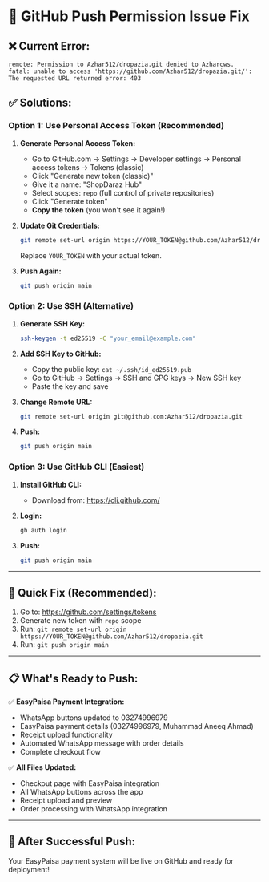 # 🔧 GitHub Push Permission Issue Fix

## ❌ Current Error:
```
remote: Permission to Azhar512/dropazia.git denied to Azharcws.
fatal: unable to access 'https://github.com/Azhar512/dropazia.git/': The requested URL returned error: 403
```

## ✅ Solutions:

### Option 1: Use Personal Access Token (Recommended)

1. **Generate Personal Access Token:**
   - Go to GitHub.com → Settings → Developer settings → Personal access tokens → Tokens (classic)
   - Click "Generate new token (classic)"
   - Give it a name: "ShopDaraz Hub"
   - Select scopes: `repo` (full control of private repositories)
   - Click "Generate token"
   - **Copy the token** (you won't see it again!)

2. **Update Git Credentials:**
   ```bash
   git remote set-url origin https://YOUR_TOKEN@github.com/Azhar512/dropazia.git
   ```
   Replace `YOUR_TOKEN` with your actual token.

3. **Push Again:**
   ```bash
   git push origin main
   ```

### Option 2: Use SSH (Alternative)

1. **Generate SSH Key:**
   ```bash
   ssh-keygen -t ed25519 -C "your_email@example.com"
   ```

2. **Add SSH Key to GitHub:**
   - Copy the public key: `cat ~/.ssh/id_ed25519.pub`
   - Go to GitHub → Settings → SSH and GPG keys → New SSH key
   - Paste the key and save

3. **Change Remote URL:**
   ```bash
   git remote set-url origin git@github.com:Azhar512/dropazia.git
   ```

4. **Push:**
   ```bash
   git push origin main
   ```

### Option 3: Use GitHub CLI (Easiest)

1. **Install GitHub CLI:**
   - Download from: https://cli.github.com/

2. **Login:**
   ```bash
   gh auth login
   ```

3. **Push:**
   ```bash
   git push origin main
   ```

---

## 🎯 Quick Fix (Recommended):

1. Go to: https://github.com/settings/tokens
2. Generate new token with `repo` scope
3. Run: `git remote set-url origin https://YOUR_TOKEN@github.com/Azhar512/dropazia.git`
4. Run: `git push origin main`

---

## 📋 What's Ready to Push:

✅ **EasyPaisa Payment Integration:**
- WhatsApp buttons updated to 03274996979
- EasyPaisa payment details (03274996979, Muhammad Aneeq Ahmad)
- Receipt upload functionality
- Automated WhatsApp message with order details
- Complete checkout flow

✅ **All Files Updated:**
- Checkout page with EasyPaisa integration
- All WhatsApp buttons across the app
- Receipt upload and preview
- Order processing with WhatsApp integration

---

## 🚀 After Successful Push:

Your EasyPaisa payment system will be live on GitHub and ready for deployment!

